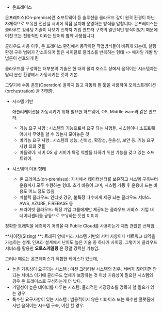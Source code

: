 * 온프레미스

온프레미스(On-premise)란 소프트웨어 등 솔루션을 클라우드 같이 원격 환경이 아닌 자체적으로 보유한 전산실 서버에 직접 설치해 운영하는 방식을 말합니다. 온프레미스는 클라우드 컴퓨팅 기술이 나오기 전까지 기업 인프라 구축의 일반적인 방식이었기 때문에 이전 또는 전통적인 이라는 단어와 함께 사용됩니다.

클라우드 사용 이후, 온 프레미스 환경에서 동작하던 작업방식들이 바뀌게 되는데,  실행 환경 구축 범위가 간소화되어 짧은 사이클로 릴리스를 반복하는 형태 => 애자일 개발 방법론이 선호되게 됨

클라우드를 구성하는 대부분의 기술은 한 대의 물리 호스트 상에서 움직이는 시스템과는 달리 분산 환경에서 가동시키는 것이 기본.

그렇기에 수동 운영(Operation) 을하지 않고 자동화 된 툴을 사용하여 오케스트레이션(orchestration) 을 진행함.



* 시스템 기반

  애플리케이션을 가동시키기 위해 필요한 하드웨어, OS, Middle ware와 같은 인프라. 

  * 기능 요구 사항 : 시스템의 기능으로서 요구 되는 사항들. 시스템이나 소프트웨어에서 무엇을 할 수 있는지 모아놓은 것
  * 비기능 요구 사항 : 시스템의 성능, 신뢰성, 확장성, 운용성, 보안 등.  기능 요구 사항 외의 것들
  * 미들웨어: 서버 OS 상 서버가 특정 역할들 다하기 위한 기능을 갖고 있는 소프트웨어. 

* 시스템의 이용 형태

  * 온 프레미스(on-premises): 자사에서 데이터센터를 보유하고 시스템 구축부터 운용까지 모두 수행하는 형태. 초기 비용이 크며, 시스템 가동 후 운용에 드는 비용도 어느 정도 있음
  * 퍼블릭 클라우드: 인터넷 경유, 불특정 다수에게 제공 되는 클라우드 서비스. AWS, AZURE, FIREBASE 등
  * 프라이빗 클라우드: 특정 기업 그룹에게만 제공되는 클라우드 서비스. 기업 내 데이터센터를 공동으로 보유하는 듯한 이미지

정확한 트래픽을 예측하기 어려울 때 Public Cloud를 사용하는게 제법 괜찮은 선택임.

**사이징(Sizing) **: 트래픽 양에 따라 시스템 기반의 서버 사양이나 네트워크 대역을 가늠하는 설계. 인프라 설계에서 난이도 높은 기술 중 하나가 사이징. 그렇기에 클라우드 서비스를 활용한 **오토스케일링** 은 정말 강력한 기능임.

그러나 때로는 온프레미스가 적합한 케이스가 있는데,

* 높은 가용성이 요구되는 시스템 : 미션 크리티컬 시스템의 경우, 서버가 끊어지면 안되는 서비스 이기에 클라우드 업체가 보장하는 것 이상 가용성이 필요한 시스템의 경우 온 프레미스로 구성하는게 더 낫다.
* 기밀성이 높은 데이터를 다루는 시스템: 물리적인 저장장소를 명확히 할 필요가 있는 경우
* 특수한 요구사항이 있는 시스템 : 범용적이지 않은 디바이스 또는 특수한 플랫폼에서만 움직이는 시스템 구축, 이전 할 경우.